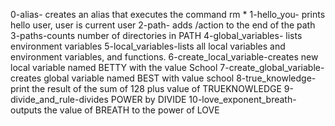 0-alias- creates an alias that executes the command rm *
1-hello_you- prints hello user, user is current user
2-path- adds /action to the end of the path
3-paths-counts number of directories in PATH
4-global_variables- lists environment variables
5-local_variables-lists all local variables and environment variables, and functions.
6-create_local_variable-creates new local variable named BETTY with the value School
7-create_global_variable- creates global variable named BEST with value school
8-true_knowledge- print the result of the sum of 128 plus value of TRUEKNOWLEDGE
9-divide_and_rule-divides POWER by DIVIDE
10-love_exponent_breath- outputs the value of BREATH to the power of LOVE